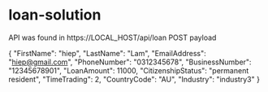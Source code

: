 # loan-solution

API was found in 
https://LOCAL_HOST/api/loan POST
payload

{
    "FirstName": "hiep",
    "LastName": "Lam",
    "EmailAddress": "hiep@gmail.com",
    "PhoneNumber": "0312345678",
    "BusinessNumber": "12345678901",
    "LoanAmount": 11000,
    "CitizenshipStatus": "permanent resident",
    "TimeTrading": 2,
    "CountryCode": "AU",
    "Industry": "industry3"
}
